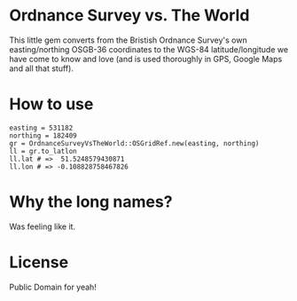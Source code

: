 # Ordnance Survey vs. The World

This little gem converts from the Bristish Ordnance Survey's own
easting/northing OSGB-36 coordinates to the WGS-84 latitude/longitude
we have come to know and love (and is used thoroughly in GPS,
Google Maps and all that stuff).

# How to use

    easting = 531182
    northing = 182409
    gr = OrdnanceSurveyVsTheWorld::OSGridRef.new(easting, northing)
    ll = gr.to_latlon
    ll.lat # =>  51.5248579430871
    ll.lon # => -0.108828758467826

# Why the long names?

Was feeling like it.

# License

Public Domain for yeah!
